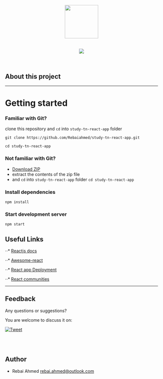 <div align="center">
  <img src="https://cdn4.iconfinder.com/data/icons/logos-3/600/React.js_logo-512.png" width="110" height="110"/>
  <br/>
  <br/>
  <br/>
  
  <img src="https://media-exp1.licdn.com/dms/image/C5622AQGA1bjl-d_Phg/feedshare-shrink_800/0?e=1586995200&v=beta&t=8kl-wntJg6ZDvjiGYdQmDxbs6XovcOw1wcWBH6006s4"/>
</div>

<br/>
<br/>



## About this project


---

# Getting started

### Familiar with Git?

clone this repository and `cd` into `study-tn-react-app` folder

```
git clone https://github.com/Rebaiahmed/study-tn-react-app.git

cd study-tn-react-app
```

### Not familiar with Git?

- <a href="https://github.com/Rebaiahmed/study-tn-react-app.git/archive/master.zip">Download ZIP</a>
- extract the contents of the zip file
- and `cd` into `study-tn-react-app` folder `cd study-tn-react-app`

### Install dependencies

```
npm install
```

### Start development server

```
npm start
```








## Useful Links 

⋅⋅* [Reactjs docs](https://reactjs.org/docs/getting-started.html)

⋅⋅* [Awesome-react](https://github.com/enaqx/awesome-react)

⋅⋅* [React app Deployment](https://create-react-app.dev/docs/deployment/)

⋅⋅* [React communities](https://reactjs.org/community/support.html)

---


## Feedback 
Any questions or suggestions?

You are welcome to discuss it on:


[![Tweet](https://img.shields.io/twitter/url/http/shields.io.svg?style=social)](https://twitter.com/RebaiAhmed_)

<br/>
<br/>


## Author

* Rebai Ahmed <rebai.ahmed@outlook.com>
